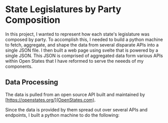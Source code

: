 # State Legislatures by Party Composition

In this project, I wanted to represent how each state's legislature was composed by party. To accomplish this, I needed to build a python machine to fetch, aggregate, and shape the data from several disparate APIs into a single JSON file. I then built a web page using svelte that is powered by a single JSON.  This JSON is comprised of  aggregated data form various APIs within Open States that I have reformed to serve the neeeds of my components. 
## Data Processing
The data is pulled from an open source API built and maintained by [https://openstates.org/](OpenStates.com).



Since the data is provided by them spread out over several APIs and endpoints, I built a python machine to do the following:

